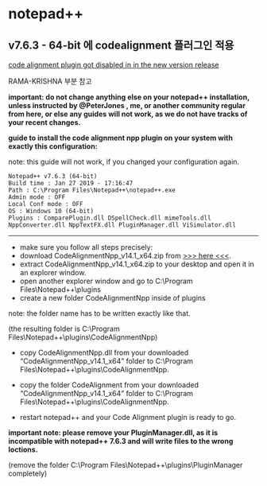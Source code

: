 # notepad++

## v7.6.3 - 64-bit 에 codealignment 플러그인 적용

[code alignment plugin got disabled in in the new version release](https://notepad-plus-plus.org/community/topic/17125/code-alignment-plugin-got-disabled-in-in-the-new-version-release)

RAMA-KRISHNA 부분 참고

**important: do not change anything else on your notepad++ installation, unless instructed by @PeterJones , me, or another community regular from here, or else any guides will not work, as we do not have tracks of your recent changes.**

**guide to install the code alignment npp plugin on your system with exactly this configuration:**

note: this guide will not work, if you changed your configuration again.

```
Notepad++ v7.6.3 (64-bit)
Build time : Jan 27 2019 - 17:16:47
Path : C:\Program Files\Notepad++\notepad++.exe
Admin mode : OFF
Local Conf mode : OFF
OS : Windows 10 (64-bit)
Plugins : ComparePlugin.dll DSpellCheck.dll mimeTools.dll NppConverter.dll NppTextFX.dll PluginManager.dll ViSimulator.dll
```
-----------------------------------------

- make sure you follow all steps precisely:
- download CodeAlignmentNpp_v14.1_x64.zip from [>>> here <<<](https://github.com/cpmcgrath/codealignment/releases/download/v14.1/CodeAlignmentNpp_v14.1_x64.zip).
- extract CodeAlignmentNpp_v14.1_x64.zip to your desktop and open it in an explorer window.
- open another explorer window and go to C:\Program Files\Notepad++\plugins
- create a new folder CodeAlignmentNpp inside of plugins

note: the folder name has to be written exactly like that.

(the resulting folder is C:\Program Files\Notepad++\plugins\CodeAlignmentNpp)

- copy CodeAlignmentNpp.dll from your downloaded “CodeAlignmentNpp_v14.1_x64” folder to C:\Program Files\Notepad++\plugins\CodeAlignmentNpp.

- copy the folder CodeAlignment from your downloaded “CodeAlignmentNpp_v14.1_x64” folder to C:\Program Files\Notepad++\plugins\CodeAlignmentNpp.

- restart notepad++ and your Code Alignment plugin is ready to go.

**important note: please remove your PluginManager.dll, as it is incompatible with notepad++ 7.6.3 and will write files to the wrong loctions.**

(remove the folder C:\Program Files\Notepad++\plugins\PluginManager completely)
